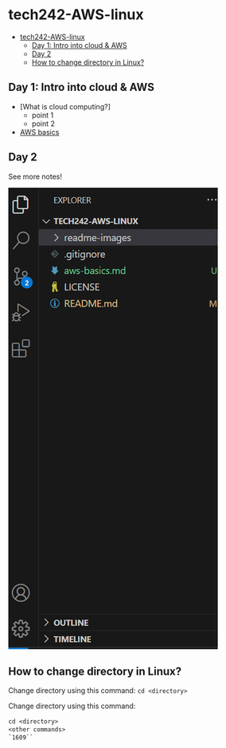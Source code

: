 # tech242-AWS-linux

- [tech242-AWS-linux](#tech242-aws-linux)
  - [Day 1: Intro into cloud \& AWS](#day-1-intro-into-cloud--aws)
  - [Day 2](#day-2)
  - [How to change directory in Linux?](#how-to-change-directory-in-linux)


## Day 1: Intro into cloud & AWS

- [What is cloud computing?]
     - point 1
     - point 2
- [AWS basics](aws-basics.md)

## Day 2

See more notes!

![Screenshot-vscode-files and folders](<readme-images/Screenshot-vscode-files and folders.png>)


## How to change directory in Linux?

Change directory using this command: `cd <directory>`

Change directory using this command: 
```
cd <directory>
<other commands>
`1609``

